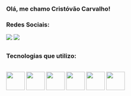 ### Olá, me chamo Cristóvão Carvalho! 

### Redes Sociais:
<div>
 <a href="https://www.linkedin.com/in/crist%C3%B3v%C3%A3o-carvalho-3baa02195/"><img src="https://img.shields.io/badge/LinkedIn-0077B5?style=for-the-badge&logo=linkedin&logoColor=white"/></a>
 <a href="mailto:cristovaocarvalhorb@gmail.com"><img src="https://img.shields.io/badge/Gmail-D14836?style=for-the-badge&logo=gmail&logoColor=white"/></a>
</div>

##

### Tecnologias que utilizo:
<div style="display: inline_block"><br>
 <img align="center" height="50" width="50" src="https://cdn.jsdelivr.net/gh/devicons/devicon/icons/html5/html5-original.svg"/>
 <img align="center" height="50" width="50" src="https://cdn.jsdelivr.net/gh/devicons/devicon/icons/css3/css3-original.svg"/>
 <img align="center" height="50" width="50" src="https://cdn.jsdelivr.net/gh/devicons/devicon/icons/javascript/javascript-original.svg"/>
 <img align="center" height="50" width="50" src="https://cdn.jsdelivr.net/gh/devicons/devicon/icons/git/git-original.svg" />         
 <img align="center" height="50" width="50" src="https://cdn.jsdelivr.net/gh/devicons/devicon/icons/mysql/mysql-original.svg"/>
 <img align="center" height="50" width="50" src="https://cdn.jsdelivr.net/gh/devicons/devicon/icons/figma/figma-original.svg"/>
</div>

